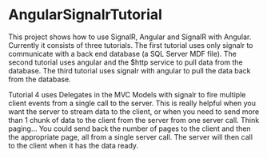 AngularSignalrTutorial
======================

This project shows how to use SignalR, Angular and SignalR with Angular.
Currently it consists of three tutorials.  The first tutorial uses only signalr to communicate with a back end database (a SQL Server MDF file).
The second tutorial uses angular and the $http service to pull data from the database.  The third tutorial uses signalr with angular to pull the data back from the database.


Tutorial 4 uses Delegates in the MVC Models with signalr to fire multiple client events from a single call to the server.
This is really helpful when you want the server to stream data to the client, or when you need to send more than 1 chunk of data to the client from the server from one server call.  Think paging...  You could send back the number of pages to the client and then the appropriate page, all from a single server call.  The server will then call to the client when it has the data ready.
